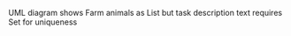 UML diagram shows Farm animals as List<Animal> but task description text requires Set<Animal> for uniqueness
